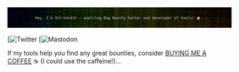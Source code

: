 <center><img src="https://github.com/xnl-h4ck3r/xnl-h4ck3r/blob/main/banner.png"></center>

[![Twitter](https://twitter.com/indianajson)
[![Mastodon](https://infosec.exchange/@xnl_h4ck3r)

If my tools help you find any great bounties, consider [BUYING ME A COFFEE](https://ko-fi.com/xnlh4ck3r) ☕ (I could use the caffeine!)...

<a href="https://infosec.exchange/web/@Xnl_h4ck3r" rel="nofollow"></a>
